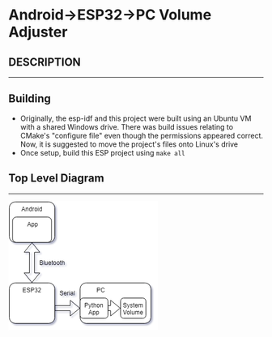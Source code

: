 # Android->ESP32->PC Volume Adjuster
## DESCRIPTION
-----------

## Building
* Originally, the esp-idf and this project were built using an Ubuntu VM with 
a shared Windows drive. There was build issues relating to CMake's "configure file" 
even though the permissions appeared correct. Now, it is suggested to move the
project's files onto Linux's drive
* Once setup, build this ESP project using `make all`

## Top Level Diagram
-----------------
![Top Level Diagram](images/top_level.png)
